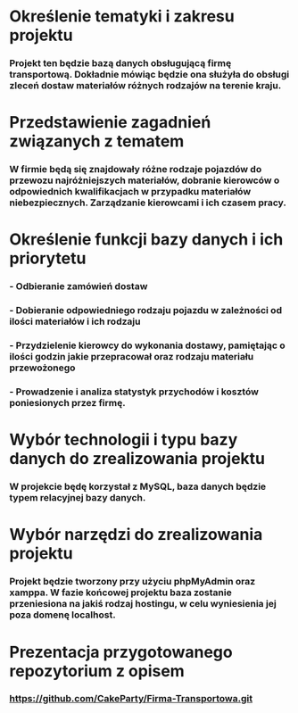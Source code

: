 # Określenie tematyki i zakresu projektu
### Projekt ten będzie bazą danych obsługującą firmę transportową. Dokładnie mówiąc będzie ona służyła do obsługi zleceń dostaw materiałów różnych rodzajów na terenie kraju.
# Przedstawienie zagadnień związanych z tematem
### W firmie będą się znajdowały różne rodzaje pojazdów do przewozu najróżniejszych materiałów, dobranie kierowców o odpowiednich kwalifikacjach w przypadku materiałów niebezpiecznych. Zarządzanie kierowcami i ich czasem pracy.

# Określenie funkcji bazy danych i ich priorytetu
### - Odbieranie zamówień dostaw
### - Dobieranie odpowiedniego rodzaju pojazdu w zależności od ilości materiałów i ich rodzaju
### - Przydzielenie kierowcy do wykonania dostawy, pamiętając o ilości godzin jakie przepracował oraz rodzaju materiału przewożonego
### - Prowadzenie i analiza statystyk przychodów i kosztów poniesionych przez firmę.

# Wybór technologii i typu bazy danych do zrealizowania projektu
### W projekcie będę korzystał z MySQL, baza danych będzie typem relacyjnej bazy danych.

# Wybór narzędzi do zrealizowania projektu
### Projekt będzie tworzony przy użyciu phpMyAdmin oraz xamppa. W fazie końcowej projektu baza zostanie przeniesiona na jakiś rodzaj hostingu, w celu wyniesienia jej poza domenę localhost.

# Prezentacja przygotowanego repozytorium z opisem
### https://github.com/CakeParty/Firma-Transportowa.git
